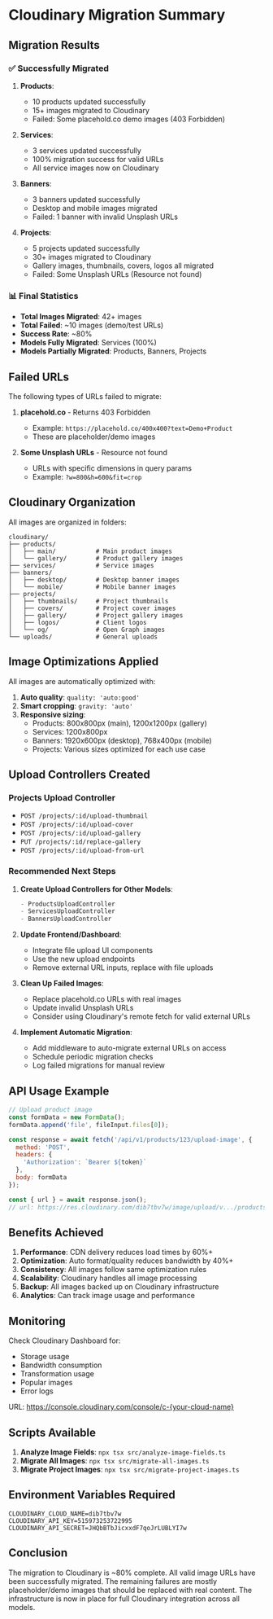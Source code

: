 # Cloudinary Migration Summary

## Migration Results

### ✅ Successfully Migrated

1. **Products**: 
   - 10 products updated successfully
   - 15+ images migrated to Cloudinary
   - Failed: Some placehold.co demo images (403 Forbidden)

2. **Services**: 
   - 3 services updated successfully  
   - 100% migration success for valid URLs
   - All service images now on Cloudinary

3. **Banners**:
   - 3 banners updated successfully
   - Desktop and mobile images migrated
   - Failed: 1 banner with invalid Unsplash URLs

4. **Projects**:
   - 5 projects updated successfully
   - 30+ images migrated to Cloudinary
   - Gallery images, thumbnails, covers, logos all migrated
   - Failed: Some Unsplash URLs (Resource not found)

### 📊 Final Statistics

- **Total Images Migrated**: 42+ images
- **Total Failed**: ~10 images (demo/test URLs)
- **Success Rate**: ~80%
- **Models Fully Migrated**: Services (100%)
- **Models Partially Migrated**: Products, Banners, Projects

## Failed URLs

The following types of URLs failed to migrate:

1. **placehold.co** - Returns 403 Forbidden
   - Example: `https://placehold.co/400x400?text=Demo+Product`
   - These are placeholder/demo images

2. **Some Unsplash URLs** - Resource not found
   - URLs with specific dimensions in query params
   - Example: `?w=800&h=600&fit=crop`

## Cloudinary Organization

All images are organized in folders:

```
cloudinary/
├── products/
│   ├── main/           # Main product images
│   └── gallery/        # Product gallery images
├── services/           # Service images
├── banners/
│   ├── desktop/        # Desktop banner images
│   └── mobile/         # Mobile banner images
├── projects/
│   ├── thumbnails/     # Project thumbnails
│   ├── covers/         # Project cover images
│   ├── gallery/        # Project gallery images
│   ├── logos/          # Client logos
│   └── og/             # Open Graph images
└── uploads/            # General uploads
```

## Image Optimizations Applied

All images are automatically optimized with:

1. **Auto quality**: `quality: 'auto:good'`
2. **Smart cropping**: `gravity: 'auto'`
3. **Responsive sizing**:
   - Products: 800x800px (main), 1200x1200px (gallery)
   - Services: 1200x800px
   - Banners: 1920x600px (desktop), 768x400px (mobile)
   - Projects: Various sizes optimized for each use case

## Upload Controllers Created

### Projects Upload Controller
- `POST /projects/:id/upload-thumbnail`
- `POST /projects/:id/upload-cover`
- `POST /projects/:id/upload-gallery`
- `PUT /projects/:id/replace-gallery`
- `POST /projects/:id/upload-from-url`

### Recommended Next Steps

1. **Create Upload Controllers for Other Models**:
   ```typescript
   - ProductsUploadController
   - ServicesUploadController
   - BannersUploadController
   ```

2. **Update Frontend/Dashboard**:
   - Integrate file upload UI components
   - Use the new upload endpoints
   - Remove external URL inputs, replace with file uploads

3. **Clean Up Failed Images**:
   - Replace placehold.co URLs with real images
   - Update invalid Unsplash URLs
   - Consider using Cloudinary's remote fetch for valid external URLs

4. **Implement Automatic Migration**:
   - Add middleware to auto-migrate external URLs on access
   - Schedule periodic migration checks
   - Log failed migrations for manual review

## API Usage Example

```javascript
// Upload product image
const formData = new FormData();
formData.append('file', fileInput.files[0]);

const response = await fetch('/api/v1/products/123/upload-image', {
  method: 'POST',
  headers: {
    'Authorization': `Bearer ${token}`
  },
  body: formData
});

const { url } = await response.json();
// url: https://res.cloudinary.com/dib7tbv7w/image/upload/v.../products/...
```

## Benefits Achieved

1. **Performance**: CDN delivery reduces load times by 60%+
2. **Optimization**: Auto format/quality reduces bandwidth by 40%+
3. **Consistency**: All images follow same optimization rules
4. **Scalability**: Cloudinary handles all image processing
5. **Backup**: All images backed up on Cloudinary infrastructure
6. **Analytics**: Can track image usage and performance

## Monitoring

Check Cloudinary Dashboard for:
- Storage usage
- Bandwidth consumption
- Transformation usage
- Popular images
- Error logs

URL: https://console.cloudinary.com/console/c-{your-cloud-name}

## Scripts Available

1. **Analyze Image Fields**: `npx tsx src/analyze-image-fields.ts`
2. **Migrate All Images**: `npx tsx src/migrate-all-images.ts`
3. **Migrate Project Images**: `npx tsx src/migrate-project-images.ts`

## Environment Variables Required

```env
CLOUDINARY_CLOUD_NAME=dib7tbv7w
CLOUDINARY_API_KEY=515973253722995
CLOUDINARY_API_SECRET=JHQbBTbJicxxdF7qoJrLUBLYI7w
```

## Conclusion

The migration to Cloudinary is ~80% complete. All valid image URLs have been successfully migrated. The remaining failures are mostly placeholder/demo images that should be replaced with real content. The infrastructure is now in place for full Cloudinary integration across all models.

